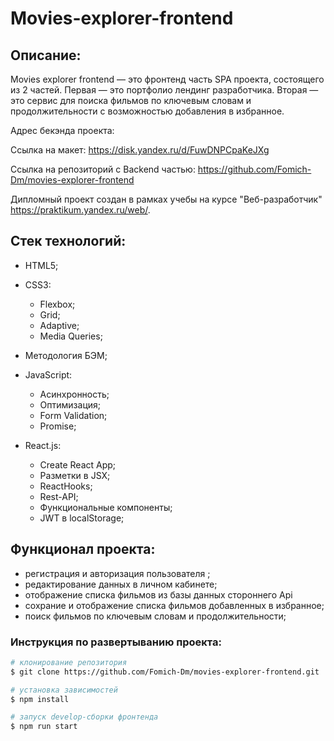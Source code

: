 # Movies-explorer-frontend

## Описание:

Movies explorer frontend — это фронтенд часть SPA проекта, состоящего из 2 частей.
Первая — это портфолио лендинг разработчика.
Вторая — это сервис для поиска фильмов по ключевым словам и продолжительности с возможностью добавления в избранное.

Адрес бекэнда проекта:

Ссылка на макет: https://disk.yandex.ru/d/FuwDNPCpaKeJXg

Ссылка на репозиторий с Backend частью: https://github.com/Fomich-Dm/movies-explorer-frontend

Дипломный проект создан в рамках учебы на курсе "Веб-разработчик" https://praktikum.yandex.ru/web/.

## Стек технологий:

* HTML5;

* CSS3:
  - Flexbox;
  - Grid;
  - Adaptive;
  - Media Queries;

* Методология БЭМ;

* JavaScript:
  - Асинхронность;
  - Оптимизация;
  - Form Validation;
  - Promise;

* React.js:
  - Create React App;
  - Разметки в JSX;
  - ReactHooks;
  - Rest-API;
  - Функциональные компоненты;
  - JWT в localStorage;

## Функционал проекта:

- регистрация и авторизация пользователя ;
- редактирование данных в личном кабинете;
- отображение списка фильмов из базы данных стороннего Api
- сохрание и отображение списка фильмов добавленных в избранное;
- поиск фильмов по ключевым словам и продолжительности;

### Инструкция по развертыванию проекта:
```bash
# клонирование репозитория
$ git clone https://github.com/Fomich-Dm/movies-explorer-frontend.git

# установка зависимостей
$ npm install

# запуск develop-сборки фронтенда
$ npm run start
